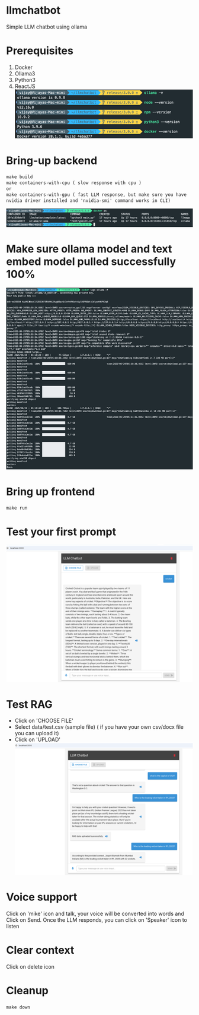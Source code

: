 # llmchatbot 
Simple LLM chatbot using ollama

# Prerequisites
1. Docker
2. Ollama3
3. Python3
4. ReactJS
![Pre-requisites](./src/images/pre-req.png)
# Bring-up backend 
```
make build
make containers-with-cpu ( slow response with cpu )
or
make containers-with-gpu ( fast LLM response, but make sure you have nvidia driver installed and 'nvidia-smi' command works in CLI)
```
![Containers](./src/images/docker-containers.png)

# Make sure ollama model and text embed model pulled successfully 100%
![Ollama-pull-success](./src/images/ollama-pull.png)

# Bring up frontend
```
make run
```

# Test your first prompt
![first-prompt](./src/images/first-prompt.png)

# Test RAG
* Click on 'CHOOSE FILE'
* Select data/test.csv (sample file) ( if you have your own csv/docx file you can upload it)
* Click on 'UPLOAD'
![RAG-test](./src/images/RAG-test.png)

# Voice support
Click on 'mike' icon and talk, your voice will be converted into words and Click on Send. Once the LLM responds, you can click on 'Speaker' icon to listen

# Clear context
  Click on delete icon

# Cleanup
```
make down
```
